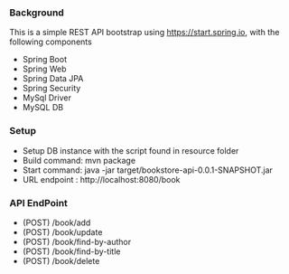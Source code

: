 
### Background
This is a simple REST API bootstrap using https://start.spring.io, with the following components
* Spring Boot
* Spring Web
* Spring Data JPA
* Spring Security
* MySql Driver
* MySQL DB


### Setup
* Setup DB instance with the script found in resource folder
* Build command: mvn package
* Start command: java -jar target/bookstore-api-0.0.1-SNAPSHOT.jar
* URL endpoint : http://localhost:8080/book


### API EndPoint
* (POST) /book/add
* (POST) /book/update
* (POST) /book/find-by-author
* (POST) /book/find-by-title
* (POST) /book/delete

